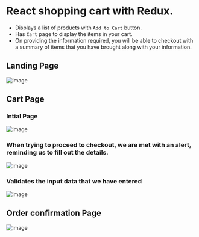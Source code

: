 # React shopping cart with Redux. 

- Displays a list of products with `Add to Cart` button. 
- Has `Cart` page to display the items in your cart. 
- On providing the information required, you will be able to checkout with a summary of items that you have brought along with your information. 


## Landing Page
![image](https://user-images.githubusercontent.com/43758294/223353341-f1ce0933-d7e2-41c1-a665-b7a5544b9a49.png)

## Cart Page

### Intial Page
![image](https://user-images.githubusercontent.com/43758294/223353454-eedfceac-7722-4734-b044-985d662cb16c.png)

### When trying to proceed to checkout, we are met with an alert, reminding us to fill out the details. 
![image](https://user-images.githubusercontent.com/43758294/223353817-2a01a557-379f-4961-b0c7-e3a7b513410c.png)

### Validates the input data that we have entered
![image](https://user-images.githubusercontent.com/43758294/223353974-97349b5e-ec0c-4f40-9974-a7765d7ded86.png)

## Order confirmation Page
![image](https://user-images.githubusercontent.com/43758294/223354200-1ec18694-4143-4ec8-9c8b-fc09a75507df.png)

